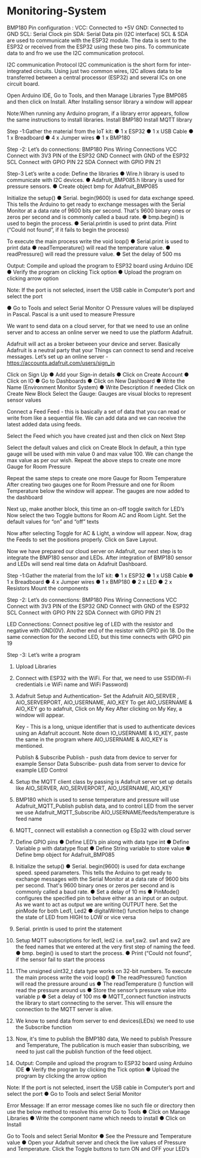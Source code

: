 # Monitoring-System

BMP180 Pin configuration :
VCC: Connected to +5V
GND: Connected to GND
SCL: Serial Clock pin
SDA: Serial Data pin (I2C interface)
SCL & SDA are used to communicate with the ESP32 module. The data is sent to the ESP32 or received from the ESP32 using these two pins.
To communicate data to and fro we use the I2C communication protocol.

I2C communication Protocol
I2C communication is the short form for inter-integrated circuits. Using just two common wires, I2C allows data to be transferred between a central processor (ESP32) and several ICs on one circuit board.

Open Arduino IDE, Go to Tools, and then Manage Libraries
Type BMP085 and then click on Install.
After Installing sensor library a window will appear

Note:When running any Arduino program, if a library error appears, follow the same instructions to install libraries.
Install BMP180
Install MQTT library

Step -1:Gather the material from the IoT kit:
● 1 x ESP32
● 1 x USB Cable
● 1 x Breadboard
● 4 x Jumper wires
● 1 x BMP180

Step -2: Let’s do connections:
BMP180 Pins Wiring Connections
VCC Connect with 3V3 PIN of the ESP32
GND Connect with GND of the ESP32
SCL Connect with GPIO PIN 22
SDA Connect with GPIO PIN 21

Step-3 Let’s write a code:
Define the libraries
● Wire.h library is used to communicate with I2C devices.
● Adafruit_BMP085.h library is used for pressure sensors.
● Create object bmp for Adafruit_BMP085

Initialize the setup()
● Serial. begin(9600) is used for data exchange speed. This tells the Arduino to get ready to exchange messages with the Serial Monitor at a data rate of 9600 bits per second. That's 9600 binary ones or zeros per second and is commonly called a baud rate.
● bmp.begin() is used to begin the process.
● Serial.printIn is used to print data. Print (“Could not found”, if it fails to begin the process)

To execute the main process write the void loop()
● Serial.print is used to print data
● readTemperature() will read the temperature value.
● readPressure() will read the pressure value.
● Set the delay of 500 ms

Output:
Compile and upload the program to ESP32 board using Arduino IDE
● Verify the program on clicking Tick option
● Upload the program on clicking arrow option

Note: If the port is not selected, insert the USB cable in Computer’s port and select the port

● Go to Tools and select Serial Monitor
○ Pressure values will be displayed in Pascal. Pascal is a unit used to measure Pressure

We want to send data on a cloud server, for that we need to use an online server and to access an online server we need to use the platform Adafruit.

Adafruit will act as a broker between your device and server. Basically Adafruit is a neutral party that your Things can connect to send and receive messages.
Let’s set up an online server - https://accounts.adafruit.com/users/sign_in

Click on Sign Up
● Add your Sign-in details
● Click on Create Account
● Click on IO
● Go to Dashboards
● Click on New Dashboard
● Write the Name (Environment Monitor System)
● Write Description if needed
Click on Create New Block
Select the Gauge: Gauges are visual blocks to represent sensor values

Connect a Feed
Feed - this is basically a set of data that you can read or write from like a sequential file. We can add data and we can receive the latest added data using feeds.

Select the Feed which you have created just and then click on Next Step

Select the default values and click on Create Block
In default, a thin type gauge will be used with min value 0 and max value 100. We can change the max value as per our wish.
Repeat the above steps to create one more Gauge for Room Pressure

Repeat the same steps to create one more Gauge for Room Temperature
After creating two gauges one for Room Pressure and one for Room Temperature below the window will appear.
The gauges are now added to the dashboard

Next up, make another block, this time an on-off toggle switch for LED’s
Now select the two Toggle buttons for Room AC and Room Light.
Set the default values for “on” and “off” texts

Now after selecting Toggle for AC & Light, a window will appear. Now, drag the Feeds to set the positions properly. Click on Save Layout.

Now we have prepared our cloud server on Adafruit, our next step is to integrate the BMP180 sensor and LEDs.
After integration of BMP180 sensor and LEDs will send real time data on Adafruit Dashboard.



Step -1:Gather the material from the IoT kit:
● 1 x ESP32
● 1 x USB Cable
● 1 x Breadboard
● 4 x Jumper wires
● 1 x BMP180
● 2 x LED
● 2 x Resistors
Mount the components

Step -2: Let’s do connections:
BMP180 Pins Wiring Connections
VCC Connect with 3V3 PIN of the ESP32
GND Connect with GND of the ESP32
SCL Connect with GPIO PIN 22
SDA Connect with GPIO PIN 21

LED Connections: Connect positive leg of LED with the resistor and negative with GND(0V).
Another end of the resistor with GPIO pin 18.
Do the same connection for the second LED, but this time connects with GPIO pin 19

Step -3: Let’s write a program
1. Upload Libraries
2. Connect with ESP32 with the WiFi. For that, we need to use SSID(Wi-Fi credentials i.e WiFi name and WiFi Password)
3. Adafruit Setup and Authentication- Set the Adafruiit AIO_SERVER , AIO_SERVERPORT, AIO_USERNAME, AIO_KEY
   To get AIO_USERNAME & AIO_KEY go to adafruit, Click on My Key
   After clicking on My Key, a window will appear.

   Key - This is a long, unique identifier that is used to authenticate devices using an Adafruit account.
   Note down IO_USERNAME & IO_KEY, paste the same in the program where AIO_USERNAME & AIO_KEY is mentioned.

   Publish & Subscribe
   Publish - push data from device to server for example Sensor Data
   Subscribe- push data from server to device for example LED Control

4. Setup the MQTT client class by passing is Adafruit server set up details like AIO_SERVER, AIO_SERVERPORT, AIO_USERNAME, AIO_KEY
5. BMP180 which is used to sense temperature and pressure will use Adafruit_MQTT_Publish publish data, and to control LED from the server we use Adafruit_MQTT_Subscribe AIO_USERNAME/feeds/temperature is feed name
6. MQTT_ connect will establish a connection og ESp32 with cloud server

7. Define GPIO pins
● Define LED’s pin along with data type int
● Define Variable p with datatype float
● Define String variable to store value
● Define bmp object for Adafruit_BMP085

8. Initialize the setup()
● Serial. begin(9600) is used for data exchange speed. speed parameters. This tells the Arduino to get ready to exchange messages with the Serial Monitor at a data rate of 9600 bits per second. That's 9600 binary ones or zeros per second and is commonly called a baud rate.
● Set a delay of 10 ms
● PinMode() configures the specified pin to behave either as an input or an output. As we want to act as output we are writing OUTPUT here. Set the pinMode for both Led1, Led2
● digitalWrite() function helps to change the state of LED from HIGH to LOW or vice versa

9. Serial. println is used to print the statement

10. Setup MQTT subscriptions for led1, led2 i.e. sw1,sw2. sw1 and sw2 are the feed names that we entered at the very first step of naming the feed.
● bmp. begin() is used to start the process.
● Print (“Could not found”, if the sensor fail to start the process

11. 1The unsigned uint32_t data type works on 32-bit numbers.
To execute the main process write the void loop()
● The readPressure() function will read the pressure around us
● The readTemperature () function will read the pressure around us
● Store the sensor’s pressure value into variable p
● Set a delay of 100 ms
● MQTT_connect function instructs the library to start connecting to the server. This will ensure the connection to the MQTT server is alive.

12. We know to send data from server to end devices(LEDs) we need to use the Subscribe function
13. Now, it's time to publish the BMP180 data, We need to publish Pressure and Temperature, The publication is much easier than subscribing, we need to just call the publish function of the feed object.

14. Output:
Compile and upload the program to ESP32 board using Arduino IDE
● Verify the program by clicking the Tick option
● Upload the program by clicking the arrow option

Note: If the port is not selected, insert the USB cable in Computer’s port and select the port
● Go to Tools and select Serial Monitor

Error Message: If an error message comes like no such file or directory then use the below method to resolve this error
Go to Tools
● Click on Manage Libraries
● Write the component name which needs to install
● Click on Install

Go to Tools and select Serial Monitor
● See the Pressure and Temperature value
● Open your Adafruit server and check the live values of Pressure and Temperature. Click the Toggle buttons to turn ON and OFF your LED’s

